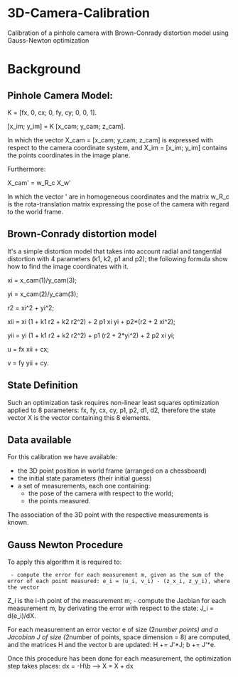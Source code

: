 # 3D-Camera-Calibration

Calibration of a pinhole camera with Brown-Conrady distortion model using Gauss-Newton optimization 

# Background

## Pinhole Camera Model:

K = [fx, 0, cx;
     0, fy, cy;
     0,  0,  1].
     
[x_im; y_im] = K [x_cam; y_cam; z_cam].
 
In which the vector X_cam = [x_cam; y_cam; z_cam] is expressed with respect to the camera coordinate system, and X_im = [x_im; y_im] contains the points 
coordinates in the image plane.

Furthermore:

X_cam' = w_R_c X_w' 

In which the vector ' are in homogeneous coordinates and the matrix w_R_c is the rota-translation matrix expressing the pose of the camera with regard to 
the world frame.
 
## Brown-Conrady distortion model

It's a simple distortion model that takes into account radial and tangential distortion with 4 parameters (k1, k2, p1 and p2); the following formula show how 
to find the image coordinates with it.

xi = x_cam(1)/y_cam(3);

yi = x_cam(2)/y_cam(3);

r2 = xi^2 + yi^2;

xii = xi (1 + k1 r2 + k2 r2^2) + 2 p1 xi yi + p2*(r2 + 2 xi^2);

yii = yi (1 + k1 r2 + k2 r2^2) + p1 (r2 + 2*yi^2) + 2 p2 xi yi;

u = fx xii + cx;

v = fy yii + cy.

## State Definition

Such an optimization task requires non-linear least squares optimization applied to 8 parameters: fx, fy, cx, cy, p1, p2, d1, d2, therefore the state vector X
is the vector containing this 8 elements.

## Data available

For this calibration we have available: 
   - the 3D point position in world frame (arranged on a chessboard)
   - the initial state parameters (their initial guess)
   - a set of measurements, each one containing:
      * the pose of the camera with respect to the world;
      * the points measured.
      
The association of the 3D point with the respective measurements is known.

## Gauss Newton Procedure

To apply this algorithm it is required to:

     - compute the error for each measurement m, given as the sum of the error of each point measured: e_i = (u_i, v_i) - (z_x_i, z_y_i), where the vector 
Z_i is the i-th point of the measurement m;
     - compute the Jacbian for each measurement m, by derivating the error with respect to the state: J_i = d(e_i)/dX.

For each measurement an error vector e of size (2*number points) and a Jacobian J of size (2*number of points, space dimension = 8) are computed, and the matrices H and the vector b are updated: H += J'*J; b += J'*e.

Once this procedure has been done for each measurement, the optimization step takes places: dx = -H\b --> X = X + dx
